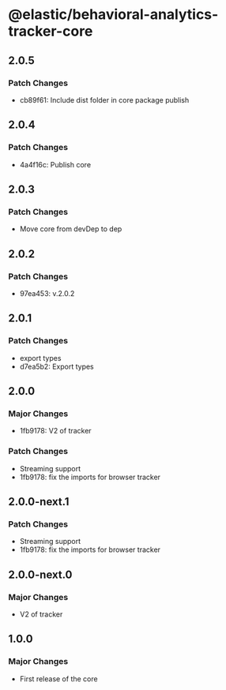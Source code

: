 # @elastic/behavioral-analytics-tracker-core

## 2.0.5

### Patch Changes

- cb89f61: Include dist folder in core package publish

## 2.0.4

### Patch Changes

- 4a4f16c: Publish core

## 2.0.3

### Patch Changes

- Move core from devDep to dep

## 2.0.2

### Patch Changes

- 97ea453: v.2.0.2

## 2.0.1

### Patch Changes

- export types
- d7ea5b2: Export types

## 2.0.0

### Major Changes

- 1fb9178: V2 of tracker

### Patch Changes

- Streaming support
- 1fb9178: fix the imports for browser tracker

## 2.0.0-next.1

### Patch Changes

- Streaming support
- 1fb9178: fix the imports for browser tracker

## 2.0.0-next.0

### Major Changes

- V2 of tracker

## 1.0.0

### Major Changes

- First release of the core
